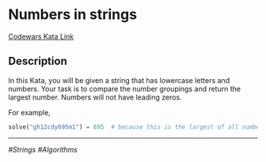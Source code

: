 # Numbers in strings

[Codewars Kata Link](https://www.codewars.com/kata/59dd2c38f703c4ae5e000014/python)

## Description
In this Kata, you will be given a string that has lowercase letters and numbers. Your task is to compare the number groupings and return the largest number. Numbers will not have leading zeros.

For example,
```python
solve("gh12cdy695m1") = 695  # because this is the largest of all number groupings.
```

---

*#Strings #Algorithms*